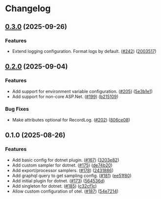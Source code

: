 # Changelog

## [0.3.0](https://github.com/launchdarkly/observability-sdk/compare/launchdarkly-observability-dotnet-0.2.0...launchdarkly-observability-dotnet-0.3.0) (2025-09-26)


### Features

* Extend logging configuration. Format logs by default. ([#242](https://github.com/launchdarkly/observability-sdk/issues/242)) ([2003517](https://github.com/launchdarkly/observability-sdk/commit/2003517fbbec5ccdf0da496de7abb97bad960faf))

## [0.2.0](https://github.com/launchdarkly/observability-sdk/compare/launchdarkly-observability-dotnet-0.1.0...launchdarkly-observability-dotnet-0.2.0) (2025-09-04)


### Features

* Add support for environment variable configuration. ([#205](https://github.com/launchdarkly/observability-sdk/issues/205)) ([5e3b1e1](https://github.com/launchdarkly/observability-sdk/commit/5e3b1e1e5285f92cee528e9394fa585e083aadb6))
* Add support for non-core ASP.Net. ([#199](https://github.com/launchdarkly/observability-sdk/issues/199)) ([b215109](https://github.com/launchdarkly/observability-sdk/commit/b2151092fa5ccedabf2111b1c63041c2f8bfaefb))


### Bug Fixes

* Make attributes optional for RecordLog. ([#202](https://github.com/launchdarkly/observability-sdk/issues/202)) ([806ce08](https://github.com/launchdarkly/observability-sdk/commit/806ce08f926addd71333dc5a4eb0403b818ad118))

## 0.1.0 (2025-08-26)


### Features

* Add basic config for dotnet plugin. ([#167](https://github.com/launchdarkly/observability-sdk/issues/167)) ([3203e82](https://github.com/launchdarkly/observability-sdk/commit/3203e825c78d4e85131933a0af13d377de542545))
* Add custom sampler for dotnet. ([#175](https://github.com/launchdarkly/observability-sdk/issues/175)) ([de74b20](https://github.com/launchdarkly/observability-sdk/commit/de74b20373a7995cd2b2542222dc2bdd1dbd7e40))
* Add export/processor samplers. ([#178](https://github.com/launchdarkly/observability-sdk/issues/178)) ([2431886](https://github.com/launchdarkly/observability-sdk/commit/2431886bb7d0d02fa51ceefeccfaa3f761db2bea))
* Add graphql query to get sampling config. ([#181](https://github.com/launchdarkly/observability-sdk/issues/181)) ([ee51f80](https://github.com/launchdarkly/observability-sdk/commit/ee51f808c2782d5187f7960b61a1a667cafda968))
* Add initial plugin for dotnet.  ([#173](https://github.com/launchdarkly/observability-sdk/issues/173)) ([564536d](https://github.com/launchdarkly/observability-sdk/commit/564536d52a6f6a6fc74afc36675531913241d0fd))
* Add singleton for dotnet. ([#185](https://github.com/launchdarkly/observability-sdk/issues/185)) ([c32cf1c](https://github.com/launchdarkly/observability-sdk/commit/c32cf1c0b6f61f13e47571f0243fed8151c10d76))
* Allow custom configuration of otel. ([#187](https://github.com/launchdarkly/observability-sdk/issues/187)) ([54e7214](https://github.com/launchdarkly/observability-sdk/commit/54e7214781a5277562f12dcbd671947cb66212a9))
